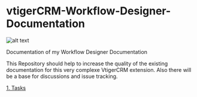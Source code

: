 vtigerCRM-Workflow-Designer-Documentation
=========================================

![alt text][logo]

Documentation of my Workflow Designer Documentation

This Repository should help to increase the quality of the existing documentation for this very complexe VtigerCRM extension.
Also there will be a base for discussions and issue tracking.

[1. Tasks](docs/Tasks.md)

[logo]: https://raw.github.com/swarnat/vtigerCRM-Workflow-Designer-Documentation/master/images/image_01.jpg "Workflow Designer Logo"

